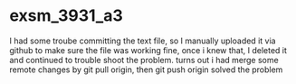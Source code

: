 # exsm_3931_a3

I had some troube committing the text file, so I manually uploaded it via github to make sure the file was working fine, once i knew that, I deleted it and continued to trouble shoot the problem.
turns out i had merge some remote changes by git pull origin, then git push origin solved the problem

